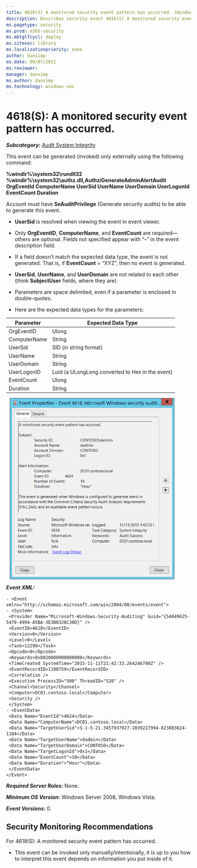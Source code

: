 ```yaml
---
title: 4618(S) A monitored security event pattern has occurred. (Windows 10)
description: Describes security event 4618(S) A monitored security event pattern has occurred.
ms.pagetype: security
ms.prod: m365-security
ms.mktglfcycl: deploy
ms.sitesec: library
ms.localizationpriority: none
author: dansimp
ms.date: 09/07/2021
ms.reviewer: 
manager: dansimp
ms.author: dansimp
ms.technology: windows-sec
---
```


# 4618(S): A monitored security event pattern has occurred.


***Subcategory:***&nbsp;[Audit System Integrity](audit-system-integrity.md)

This event can be generated (invoked) only externally using the following command:

**%windir%\\system32\\rundll32 %windir%\\system32\\authz.dll,AuthziGenerateAdminAlertAudit OrgEventId ComputerName UserSid UserName UserDomain UserLogonId EventCount Duration**

Account must have **SeAuditPrivilege** (Generate security audits) to be able to generate this event.

-   **UserSid** is resolved when viewing the event in event viewer.

-   Only **OrgEventID**, **ComputerName**, and **EventCount** are required—others are optional. Fields not specified appear with “**-**“ in the event description field.

-   If a field doesn’t match the expected data type, the event is not generated. That is, if **EventCount** = “XYZ”, then no event is generated.

-   **UserSid**, **UserName**, and **UserDomain** are not related to each other (think **SubjectUser** fields, where they are)

-   Parameters are space delimited, even if a parameter is enclosed in double-quotes.

-   Here are the expected data types for the parameters:

| Parameter    | Expected Data Type                               |
|--------------|--------------------------------------------------|
| OrgEventID   | Ulong                                            |
| ComputerName | String                                           |
| UserSid      | SID (in string format)                           |
| UserName     | String                                           |
| UserDomain   | String                                           |
| UserLogonID  | Luid (a ULongLong converted to Hex in the event) |
| EventCount   | Ulong                                            |
| Duration     | String                                           |

<img src="images/event-4618.png" alt="Event 4618 illustration" width="449" height="494" hspace="10" align="left" />

<br clear="all">

***Event XML:***
```
- <Event xmlns="http://schemas.microsoft.com/win/2004/08/events/event">
- <System>
 <Provider Name="Microsoft-Windows-Security-Auditing" Guid="{54849625-5478-4994-A5BA-3E3B0328C30D}" /> 
 <EventID>4618</EventID> 
 <Version>0</Version> 
 <Level>0</Level> 
 <Task>12290</Task> 
 <Opcode>0</Opcode> 
 <Keywords>0x8020000000000000</Keywords> 
 <TimeCreated SystemTime="2015-11-11T21:42:33.264246700Z" /> 
 <EventRecordID>1198759</EventRecordID> 
 <Correlation /> 
 <Execution ProcessID="500" ThreadID="528" /> 
 <Channel>Security</Channel> 
 <Computer>DC01.contoso.local</Computer> 
 <Security /> 
 </System>
- <EventData>
 <Data Name="EventId">4624</Data> 
 <Data Name="ComputerName">DC01.contoso.local</Data> 
 <Data Name="TargetUserSid">S-1-5-21-3457937927-2839227994-823803824-1104</Data> 
 <Data Name="TargetUserName">dadmin</Data> 
 <Data Name="TargetUserDomain">CONTOSO</Data> 
 <Data Name="TargetLogonId">0x1</Data> 
 <Data Name="EventCount">10</Data> 
 <Data Name="Duration">“Hour"</Data> 
 </EventData>
</Event>

```

***Required Server Roles:*** None.

***Minimum OS Version:*** Windows Server 2008, Windows Vista.

***Event Versions:*** 0.

## Security Monitoring Recommendations

For 4618(S): A monitored security event pattern has occurred.

-   This event can be invoked only manually/intentionally, it is up to you how to interpret this event depends on information you put inside of it.

